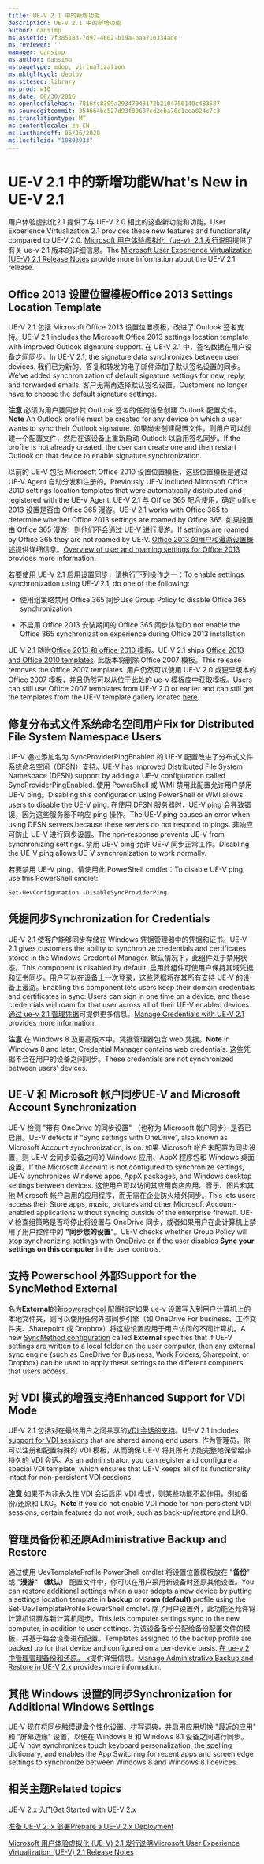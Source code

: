 ```yaml
---
title: UE-V 2.1 中的新增功能
description: UE-V 2.1 中的新增功能
author: dansimp
ms.assetid: 7f385183-7d97-4602-b19a-baa710334ade
ms.reviewer: ''
manager: dansimp
ms.author: dansimp
ms.pagetype: mdop, virtualization
ms.mktglfcycl: deploy
ms.sitesec: library
ms.prod: w10
ms.date: 08/30/2016
ms.openlocfilehash: 7816fc8309a29347048172b2104750140c483587
ms.sourcegitcommit: 354664bc527d93f80687cd2eba70d1eea024c7c3
ms.translationtype: MT
ms.contentlocale: zh-CN
ms.lasthandoff: 06/26/2020
ms.locfileid: "10803933"
---
```

# <span data-ttu-id="8eca9-103">UE-V 2.1 中的新增功能</span><span class="sxs-lookup"><span data-stu-id="8eca9-103">What's New in UE-V 2.1</span></span>


<span data-ttu-id="8eca9-104">用户体验虚拟化2.1 提供了与 UE-V 2.0 相比的这些新功能和功能。</span><span class="sxs-lookup"><span data-stu-id="8eca9-104">User Experience Virtualization 2.1 provides these new features and functionality compared to UE-V 2.0.</span></span> <span data-ttu-id="8eca9-105">[Microsoft 用户体验虚拟化（ue-v）2.1 发行说明](microsoft-user-experience-virtualization--ue-v--21-release-notesuevv21.md)提供了有关 ue-v 2.1 版本的详细信息。</span><span class="sxs-lookup"><span data-stu-id="8eca9-105">The [Microsoft User Experience Virtualization (UE-V) 2.1 Release Notes](microsoft-user-experience-virtualization--ue-v--21-release-notesuevv21.md) provide more information about the UE-V 2.1 release.</span></span>

## <span data-ttu-id="8eca9-106">Office 2013 设置位置模板</span><span class="sxs-lookup"><span data-stu-id="8eca9-106">Office 2013 Settings Location Template</span></span>


<span data-ttu-id="8eca9-107">UE-V 2.1 包括 Microsoft Office 2013 设置位置模板，改进了 Outlook 签名支持。</span><span class="sxs-lookup"><span data-stu-id="8eca9-107">UE-V 2.1 includes the Microsoft Office 2013 settings location template with improved Outlook signature support.</span></span> <span data-ttu-id="8eca9-108">在 UE-V 2.1 中，签名数据在用户设备之间同步。</span><span class="sxs-lookup"><span data-stu-id="8eca9-108">In UE-V 2.1, the signature data synchronizes between user devices.</span></span> <span data-ttu-id="8eca9-109">我们已为新的、答复和转发的电子邮件添加了默认签名设置的同步。</span><span class="sxs-lookup"><span data-stu-id="8eca9-109">We’ve added synchronization of default signature settings for new, reply, and forwarded emails.</span></span> <span data-ttu-id="8eca9-110">客户无需再选择默认签名设置。</span><span class="sxs-lookup"><span data-stu-id="8eca9-110">Customers no longer have to choose the default signature settings.</span></span>

<span data-ttu-id="8eca9-111">**注意** 必须为用户要同步其 Outlook 签名的任何设备创建 Outlook 配置文件。</span><span class="sxs-lookup"><span data-stu-id="8eca9-111">**Note** An Outlook profile must be created for any device on which a user wants to sync their Outlook signature.</span></span> <span data-ttu-id="8eca9-112">如果尚未创建配置文件，则用户可以创建一个配置文件，然后在该设备上重新启动 Outlook 以启用签名同步。</span><span class="sxs-lookup"><span data-stu-id="8eca9-112">If the profile is not already created, the user can create one and then restart Outlook on that device to enable signature synchronization.</span></span>

 

<span data-ttu-id="8eca9-113">以前的 UE-V 包括 Microsoft Office 2010 设置位置模板，这些位置模板是通过 UE-V Agent 自动分发和注册的。</span><span class="sxs-lookup"><span data-stu-id="8eca9-113">Previously UE-V included Microsoft Office 2010 settings location templates that were automatically distributed and registered with the UE-V Agent.</span></span> <span data-ttu-id="8eca9-114">UE-V 2.1 与 Office 365 配合使用，确定 office 2013 设置是否由 Office 365 漫游。</span><span class="sxs-lookup"><span data-stu-id="8eca9-114">UE-V 2.1 works with Office 365 to determine whether Office 2013 settings are roamed by Office 365.</span></span> <span data-ttu-id="8eca9-115">如果设置由 Office 365 漫游，则他们不会通过 UE-V 进行漫游。</span><span class="sxs-lookup"><span data-stu-id="8eca9-115">If settings are roamed by Office 365 they are not roamed by UE-V.</span></span> <span data-ttu-id="8eca9-116">[Office 2013 的用户和漫游设置概述](https://go.microsoft.com/fwlink/p/?LinkID=391220)提供详细信息。</span><span class="sxs-lookup"><span data-stu-id="8eca9-116">[Overview of user and roaming settings for Office 2013](https://go.microsoft.com/fwlink/p/?LinkID=391220) provides more information.</span></span>

<span data-ttu-id="8eca9-117">若要使用 UE-V 2.1 启用设置同步，请执行下列操作之一：</span><span class="sxs-lookup"><span data-stu-id="8eca9-117">To enable settings synchronization using UE-V 2.1, do one of the following:</span></span>

-   <span data-ttu-id="8eca9-118">使用组策略禁用 Office 365 同步</span><span class="sxs-lookup"><span data-stu-id="8eca9-118">Use Group Policy to disable Office 365 synchronization</span></span>

-   <span data-ttu-id="8eca9-119">不启用 Office 2013 安装期间的 Office 365 同步体验</span><span class="sxs-lookup"><span data-stu-id="8eca9-119">Do not enable the Office 365 synchronization experience during Office 2013 installation</span></span>

<span data-ttu-id="8eca9-120">UE-V 2.1 随附[Office 2013 和 office 2010 模板](https://technet.microsoft.com/library/dn458932.aspx#autosyncsettings)。</span><span class="sxs-lookup"><span data-stu-id="8eca9-120">UE-V 2.1 ships [Office 2013 and Office 2010 templates](https://technet.microsoft.com/library/dn458932.aspx#autosyncsettings).</span></span> <span data-ttu-id="8eca9-121">此版本将删除 Office 2007 模板。</span><span class="sxs-lookup"><span data-stu-id="8eca9-121">This release removes the Office 2007 templates.</span></span> <span data-ttu-id="8eca9-122">用户仍然可以使用 UE-V 2.0 或更早版本的 Office 2007 模板，并且仍然可以从位于[此处](https://go.microsoft.com/fwlink/p/?LinkID=246589)的 ue-v 模板库中获取模板。</span><span class="sxs-lookup"><span data-stu-id="8eca9-122">Users can still use Office 2007 templates from UE-V 2.0 or earlier and can still get the templates from the UE-V template gallery located [here](https://go.microsoft.com/fwlink/p/?LinkID=246589).</span></span>

## <span data-ttu-id="8eca9-123">修复分布式文件系统命名空间用户</span><span class="sxs-lookup"><span data-stu-id="8eca9-123">Fix for Distributed File System Namespace Users</span></span>


<span data-ttu-id="8eca9-124">UE-V 通过添加名为 SyncProviderPingEnabled 的 UE-V 配置改进了分布式文件系统命名空间（DFSN）支持。</span><span class="sxs-lookup"><span data-stu-id="8eca9-124">UE-V has improved Distributed File System Namespace (DFSN) support by adding a UE-V configuration called SyncProviderPingEnabled.</span></span> <span data-ttu-id="8eca9-125">使用 PowerShell 或 WMI 禁用此配置允许用户禁用 UE-V ping。</span><span class="sxs-lookup"><span data-stu-id="8eca9-125">Disabling this configuration using PowerShell or WMI allows users to disable the UE-V ping.</span></span> <span data-ttu-id="8eca9-126">在使用 DFSN 服务器时，UE-V ping 会导致错误，因为这些服务器不响应 ping 操作。</span><span class="sxs-lookup"><span data-stu-id="8eca9-126">The UE-V ping causes an error when using DFSN servers because these servers do not respond to pings.</span></span> <span data-ttu-id="8eca9-127">非响应可防止 UE-V 进行同步设置。</span><span class="sxs-lookup"><span data-stu-id="8eca9-127">The non-response prevents UE-V from synchronizing settings.</span></span> <span data-ttu-id="8eca9-128">禁用 UE-V ping 允许 UE-V 同步正常工作。</span><span class="sxs-lookup"><span data-stu-id="8eca9-128">Disabling the UE-V ping allows UE-V synchronization to work normally.</span></span>

<span data-ttu-id="8eca9-129">若要禁用 UE-V ping，请使用此 PowerShell cmdlet：</span><span class="sxs-lookup"><span data-stu-id="8eca9-129">To disable UE-V ping, use this PowerShell cmdlet:</span></span>

``` syntax
Set-UevConfiguration -DisableSyncProviderPing
```

## <span data-ttu-id="8eca9-130">凭据同步</span><span class="sxs-lookup"><span data-stu-id="8eca9-130">Synchronization for Credentials</span></span>


<span data-ttu-id="8eca9-131">UE-V 2.1 使客户能够同步存储在 Windows 凭据管理器中的凭据和证书。</span><span class="sxs-lookup"><span data-stu-id="8eca9-131">UE-V 2.1 gives customers the ability to synchronize credentials and certificates stored in the Windows Credential Manager.</span></span> <span data-ttu-id="8eca9-132">默认情况下，此组件处于禁用状态。</span><span class="sxs-lookup"><span data-stu-id="8eca9-132">This component is disabled by default.</span></span> <span data-ttu-id="8eca9-133">启用此组件可使用户保持其域凭据和证书同步。用户可以在设备上一次登录，这些凭据将在其所有支持 UE-V 的设备上漫游。</span><span class="sxs-lookup"><span data-stu-id="8eca9-133">Enabling this component lets users keep their domain credentials and certificates in sync. Users can sign in one time on a device, and these credentials will roam for that user across all of their UE-V enabled devices.</span></span> <span data-ttu-id="8eca9-134">[通过 ue-v 2.1 管理凭据](https://technet.microsoft.com/library/dn458932.aspx#creds)可提供更多信息。</span><span class="sxs-lookup"><span data-stu-id="8eca9-134">[Manage Credentials with UE-V 2.1](https://technet.microsoft.com/library/dn458932.aspx#creds) provides more information.</span></span>

<span data-ttu-id="8eca9-135">**注意** 在 Windows 8 及更高版本中，凭据管理器包含 web 凭据。</span><span class="sxs-lookup"><span data-stu-id="8eca9-135">**Note** In Windows 8 and later, Credential Manager contains web credentials.</span></span> <span data-ttu-id="8eca9-136">这些凭据不会在用户的设备之间同步。</span><span class="sxs-lookup"><span data-stu-id="8eca9-136">These credentials are not synchronized between users’ devices.</span></span>

 

## <span data-ttu-id="8eca9-137">UE-V 和 Microsoft 帐户同步</span><span class="sxs-lookup"><span data-stu-id="8eca9-137">UE-V and Microsoft Account Synchronization</span></span>


<span data-ttu-id="8eca9-138">UE-V 检测 "带有 OneDrive 的同步设置" （也称为 Microsoft 帐户同步）是否已启用。</span><span class="sxs-lookup"><span data-stu-id="8eca9-138">UE-V detects if “Sync settings with OneDrive”, also known as Microsoft Account synchronization, is on.</span></span> <span data-ttu-id="8eca9-139">如果 Microsoft 帐户未配置为同步设置，则 UE-V 会同步设备之间的 Windows 应用、AppX 程序包和 Windows 桌面设置。</span><span class="sxs-lookup"><span data-stu-id="8eca9-139">If the Microsoft Account is not configured to synchronize settings, UE-V synchronizes Windows apps, AppX packages, and Windows desktop settings between devices.</span></span> <span data-ttu-id="8eca9-140">这使用户可以访问其应用商店应用、音乐、图片和其他 Microsoft 帐户启用的应用程序，而无需在企业防火墙外同步。</span><span class="sxs-lookup"><span data-stu-id="8eca9-140">This lets users access their Store apps, music, pictures and other Microsoft Account-enabled applications without syncing outside of the enterprise firewall.</span></span> <span data-ttu-id="8eca9-141">UE-V 检查组策略是否将停止将设置与 OneDrive 同步，或者如果用户在此计算机上禁用了用户控件中的 **"同步您的设置**"。</span><span class="sxs-lookup"><span data-stu-id="8eca9-141">UE-V checks whether Group Policy will stop synchronizing settings with OneDrive or if the user disables **Sync your settings on this computer** in the user controls.</span></span>

## <span data-ttu-id="8eca9-142">支持 Powerschool 外部</span><span class="sxs-lookup"><span data-stu-id="8eca9-142">Support for the SyncMethod External</span></span>


<span data-ttu-id="8eca9-143">名为**External**的新[powerschool 配置](https://technet.microsoft.com/library/dn554321.aspx)指定如果 ue-v 设置写入到用户计算机上的本地文件夹，则可以使用任何外部同步引擎（如 OneDrive For business、工作文件夹、Sharepoint 或 Dropbox）将这些设置应用于用户访问的不同计算机。</span><span class="sxs-lookup"><span data-stu-id="8eca9-143">A new [SyncMethod configuration](https://technet.microsoft.com/library/dn554321.aspx) called **External** specifies that if UE-V settings are written to a local folder on the user computer, then any external sync engine (such as OneDrive for Business, Work Folders, Sharepoint, or Dropbox) can be used to apply these settings to the different computers that users access.</span></span>

## <span data-ttu-id="8eca9-144">对 VDI 模式的增强支持</span><span class="sxs-lookup"><span data-stu-id="8eca9-144">Enhanced Support for VDI Mode</span></span>


<span data-ttu-id="8eca9-145">UE-V 2.1 包括对在最终用户之间共享的[VDI 会话的支持](https://technet.microsoft.com/library/dn458932.aspx#vdi)。</span><span class="sxs-lookup"><span data-stu-id="8eca9-145">UE-V 2.1 includes [support for VDI sessions](https://technet.microsoft.com/library/dn458932.aspx#vdi) that are shared among end users.</span></span> <span data-ttu-id="8eca9-146">作为管理员，你可以注册和配置特殊的 VDI 模板，从而确保 UE-V 将其所有功能完整地保留给非持久的 VDI 会话。</span><span class="sxs-lookup"><span data-stu-id="8eca9-146">As an administrator, you can register and configure a special VDI template, which ensures that UE-V keeps all of its functionality intact for non-persistent VDI sessions.</span></span>

<span data-ttu-id="8eca9-147">**注意** 如果不为非永久性 VDI 会话启用 VDI 模式，则某些功能不起作用，例如备份/还原和 LKG。</span><span class="sxs-lookup"><span data-stu-id="8eca9-147">**Note** If you do not enable VDI mode for non-persistent VDI sessions, certain features do not work, such as back-up/restore and LKG.</span></span>

 

## <span data-ttu-id="8eca9-148">管理员备份和还原</span><span class="sxs-lookup"><span data-stu-id="8eca9-148">Administrative Backup and Restore</span></span>


<span data-ttu-id="8eca9-149">通过使用 UevTemplateProfile PowerShell cmdlet 将设置位置模板放在 "**备份**" 或 "**漫游" （默认）** 配置文件中，你可以在用户采用新设备时还原其他设置。</span><span class="sxs-lookup"><span data-stu-id="8eca9-149">You can restore additional settings when a user adopts a new device by putting a settings location template in **backup** or **roam (default)** profile using the Set-UevTemplateProfile PowerShell cmdlet.</span></span> <span data-ttu-id="8eca9-150">除了用户设置外，此功能还允许将计算机设置与新计算机同步。</span><span class="sxs-lookup"><span data-stu-id="8eca9-150">This lets computer settings sync to the new computer, in addition to user settings.</span></span> <span data-ttu-id="8eca9-151">为该设备备份分配给备份配置文件的模板，并基于每台设备进行配置。</span><span class="sxs-lookup"><span data-stu-id="8eca9-151">Templates assigned to the backup profile are backed up for that device and configured on a per-device basis.</span></span> <span data-ttu-id="8eca9-152">[在 ue-v 2 中管理管理备份和还原。 x](manage-administrative-backup-and-restore-in-ue-v-2x-new-topic-for-21.md)提供详细信息。</span><span class="sxs-lookup"><span data-stu-id="8eca9-152">[Manage Administrative Backup and Restore in UE-V 2.x](manage-administrative-backup-and-restore-in-ue-v-2x-new-topic-for-21.md) provides more information.</span></span>

## <span data-ttu-id="8eca9-153">其他 Windows 设置的同步</span><span class="sxs-lookup"><span data-stu-id="8eca9-153">Synchronization for Additional Windows Settings</span></span>


<span data-ttu-id="8eca9-154">UE-V 现在将同步触摸键盘个性化设置、拼写词典，并启用应用切换 "最近的应用" 和 "屏幕边缘" 设置，以便在 Windows 8 和 Windows 8.1 设备之间进行同步。</span><span class="sxs-lookup"><span data-stu-id="8eca9-154">UE-V now synchronizes touch keyboard personalization, the spelling dictionary, and enables the App Switching for recent apps and screen edge settings to synchronize between Windows 8 and Windows 8.1 devices.</span></span>






## <span data-ttu-id="8eca9-155">相关主题</span><span class="sxs-lookup"><span data-stu-id="8eca9-155">Related topics</span></span>


[<span data-ttu-id="8eca9-156">UE-V 2.x 入门</span><span class="sxs-lookup"><span data-stu-id="8eca9-156">Get Started with UE-V 2.x</span></span>](get-started-with-ue-v-2x-new-uevv2.md)

[<span data-ttu-id="8eca9-157">准备 UE-V 2. x 部署</span><span class="sxs-lookup"><span data-stu-id="8eca9-157">Prepare a UE-V 2.x Deployment</span></span>](prepare-a-ue-v-2x-deployment-new-uevv2.md)

[<span data-ttu-id="8eca9-158">Microsoft 用户体验虚拟化 (UE-V) 2.1 发行说明</span><span class="sxs-lookup"><span data-stu-id="8eca9-158">Microsoft User Experience Virtualization (UE-V) 2.1 Release Notes</span></span>](microsoft-user-experience-virtualization--ue-v--21-release-notesuevv21.md)

 

 






